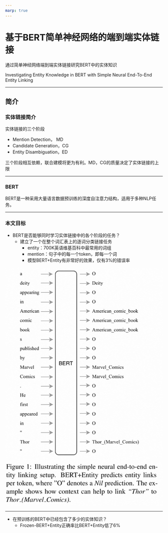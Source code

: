 ```yaml
---
marp: true
---
```


# 基于BERT简单神经网络的端到端实体链接

通过简单神经网络端到端实体链接研究BERT中的实体知识

Investigating Entity Knowledge in BERT with Simple Neural End-To-End Entity Linking

---

## 简介

### 实体链接简介

实体链接的三个阶段

* Mention Detection， MD
* Candidate Generation，CG
* Entity Disambiguation，ED

三个阶段相互依赖，联合建模将更为有利。MD，CG的质量决定了实体链接的上限

---

### BERT

BERT是一种采用大量语言数据预训练的深度自注意力结构，适用于多种NLP任务。

---

### 本文目标

* BERT是否能够同时学习实体链接中的各个阶段的任务？
  * 建立了一个在整个词汇表上的逐词分类链接任务
    * entity：700K英语维基百科中最常用的词组
    * mention：句子中的每一个token，即每一个词
    * 模型BERT+Entity有非常好的效果，仅有3%的错误率

![Alt text](_img/bert-fig1.png)

---

* 在预训练的BERT中已经包含了多少的实体知识？
  * Frozen-BERT+Entity正确率比BERT+Entity低了6%

